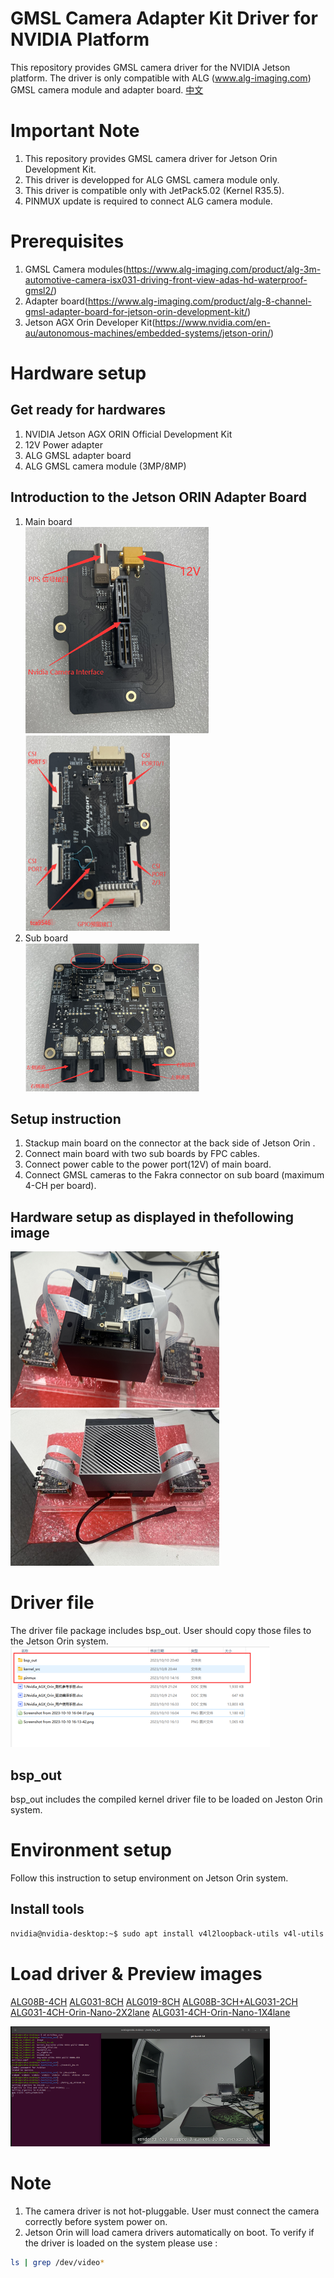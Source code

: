 GMSL Camera Adapter Kit Driver for NVIDIA Platform
====================================  
This repository provides GMSL camera driver for the NVIDIA Jetson platform. The driver is only compatible with ALG (www.alg-imaging.com) GMSL camera module and adapter board. 
[中文](./README_CN.md)

# Important Note
1. This repository provides GMSL camera driver for Jetson Orin Development Kit.  
2. This driver is developped for ALG GMSL camera module only.  
3. This driver is compatible only with JetPack5.02 (Kernel R35.5).  
4. PINMUX update is required to connect ALG camera module.  

# Prerequisites
1. GMSL Camera modules(https://www.alg-imaging.com/product/alg-3m-automotive-camera-isx031-driving-front-view-adas-hd-waterproof-gmsl2/)  
2. Adapter board(https://www.alg-imaging.com/product/alg-8-channel-gmsl-adapter-board-for-jetson-orin-development-kit/)  
3. Jetson AGX Orin Developer Kit(https://www.nvidia.com/en-au/autonomous-machines/embedded-systems/jetson-orin/)  

# Hardware setup
## Get ready for hardwares  
1. NVIDIA Jetson AGX ORIN Official Development Kit  
2. 12V Power adapter  
3. ALG GMSL adapter board  
4. ALG GMSL camera module (3MP/8MP)
## Introduction to the Jetson ORIN Adapter Board
1. Main board  
![main board front](./docs/images/image-1.png)
![main board back](./docs/images/image-2.png)
2. Sub board  
![sub board](./docs/images/image.png)
## Setup instruction
1. Stackup main board on the connector at the back side of Jetson Orin .  
2. Connect main board with two sub boards by FPC cables. 
3. Connect power cable to the power port(12V) of main board.  
4. Connect GMSL cameras to the Fakra connector on sub board (maximum 4-CH per board).  
## Hardware setup as displayed in thefollowing image  
![hardware setup(back)](./docs/images/image-4.png)
![hardware setup(top)](./docs/images/image-5.png)

# Driver file
The driver file package includes bsp_out. User should copy those files to the Jetson Orin system.  
![driver documents](./docs/images/image-6.png) 
## bsp_out
bsp_out includes the compiled kernel driver file to be loaded on Jeston Orin system.  

# Environment setup
Follow this instruction to setup environment on Jetson Orin system.  
## Install tools
```bash
nvidia@nvidia-desktop:~$ sudo apt install v4l2loopback-utils v4l-utils vlc gstreamer1.0-tools gstreamer1.0-plugins-bad gstreamer1.0-plugins-base gstreamer1.0-plugins-good gstreamer1.0-x
```

# Load driver & Preview images
[ALG08B-4CH](./NVIDIA_AGX_ORIN_ALG08B_4CH/bsp_out/README.md)
[ALG031-8CH](./NVIDIA_AGX_ORIN_ALG031_8CH/bsp_out/README.md)
[ALG019-8CH](./NVIDIA_AGX_ORIN_ALG019_8CH/bsp_out/README.md)
[ALG08B-3CH+ALG031-2CH](./NVIDIA_AGX_ORIN_ALG08B_3CH_ALG031_2CH/bsp_out/README.md)
[ALG031-4CH-Orin-Nano-2X2lane](./NVIDIA_ORIN_NANO_ALG031_CAM0_CAM1_2LANE/)
[ALG031-4CH-Orin-Nano-1X4lane](./NVIDIA_ORIN_NANO_ALG031_CAM1_4LANE/)

![preview](./docs/images/image-8.png)
# Note
1. The camera driver is not hot-pluggable. User must connect the camera correctly before system power on.  
2. Jetson Orin will load camera drivers automatically on boot. To verify if the driver is loaded on the system please use : 
```bash
ls | grep /dev/video* 
```
